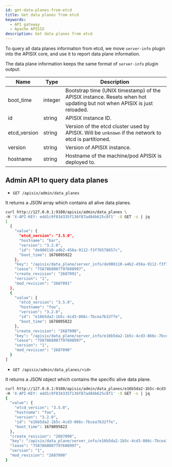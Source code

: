```yaml
---
id: get-data-planes-from-etcd
title: Get data planes from etcd
keywords:
  - API gateway
  - Apache APISIX
description: Get data planes from etcd
---
```


<!--
#
# Licensed to the Apache Software Foundation (ASF) under one or more
# contributor license agreements.  See the NOTICE file distributed with
# this work for additional information regarding copyright ownership.
# The ASF licenses this file to You under the Apache License, Version 2.0
# (the "License"); you may not use this file except in compliance with
# the License.  You may obtain a copy of the License at
#
#     http://www.apache.org/licenses/LICENSE-2.0
#
# Unless required by applicable law or agreed to in writing, software
# distributed under the License is distributed on an "AS IS" BASIS,
# WITHOUT WARRANTIES OR CONDITIONS OF ANY KIND, either express or implied.
# See the License for the specific language governing permissions and
# limitations under the License.
#
-->

To query all data planes information from etcd, we move `server-info` plugin into the APISIX core, and use it to report data plane information.

The data plane information keeps the same format of `server-info` plugin output:

| Name         | Type    | Description                                                                                                            |
|--------------|---------|------------------------------------------------------------------------------------------------------------------------|
| boot_time    | integer | Bootstrap time (UNIX timestamp) of the APISIX instance. Resets when hot updating but not when APISIX is just reloaded. |
| id           | string  | APISIX instance ID.                                                                                                    |
| etcd_version | string  | Version of the etcd cluster used by APISIX. Will be `unknown` if the network to etcd is partitioned.                   |
| version      | string  | Version of APISIX instance.                                                                                            |
| hostname     | string  | Hostname of the machine/pod APISIX is deployed to.                                                                     |

## Admin API to query data planes

* `GET /apisix/admin/data_planes`

It returns a JSON array which contains all alive data planes.

```bash
curl http://127.0.0.1:9180/apisix/admin/data_planes \
-H 'X-API-KEY: edd1c9f034335f136f87ad84b625c8f1' -X GET -s | jq
[
  {
    "value": {
      "etcd_version": "3.5.0",
      "hostname": "bar",
      "version": "3.2.0",
      "id": "de900110-a4b2-456a-9112-f3f76578657c",
      "boot_time": 1678095922
    },
    "key": "/apisix/data_plane/server_info/de900110-a4b2-456a-9112-f3f76578657c",
    "lease": "7587868007797608997",
    "create_revision": "2687091",
    "version": "1",
    "mod_revision": "2687091"
  },
  {
    "value": {
      "etcd_version": "3.5.0",
      "hostname": "foo",
      "version": "3.2.0",
      "id": "e16b5da2-1b5c-4cd3-866c-7bcea7b32ffe",
      "boot_time": 1678095822
    },
    "create_revision": "2687090",
    "key": "/apisix/data_plane/server_info/e16b5da2-1b5c-4cd3-866c-7bcea7b32ffe",
    "lease": "7587868007797608997",
    "version": "1",
    "mod_revision": "2687090"
  }
]
```

* `GET /apisix/admin/data_planes/<id>`

It returns a JSON object which contains the specific alive data plane.

```bash
curl http://127.0.0.1:9180/apisix/admin/data_planes/e16b5da2-1b5c-4cd3-866c-7bcea7b32ffe \
-H 'X-API-KEY: edd1c9f034335f136f87ad84b625c8f1' -X GET -s | jq
{
  "value": {
    "etcd_version": "3.5.0",
    "hostname": "foo",
    "version": "3.2.0",
    "id": "e16b5da2-1b5c-4cd3-866c-7bcea7b32ffe",
    "boot_time": 1678095822
  },
  "create_revision": "2687090",
  "key": "/apisix/data_plane/server_info/e16b5da2-1b5c-4cd3-866c-7bcea7b32ffe",
  "lease": "7587868007797608997",
  "version": "1",
  "mod_revision": "2687090"
}
```

